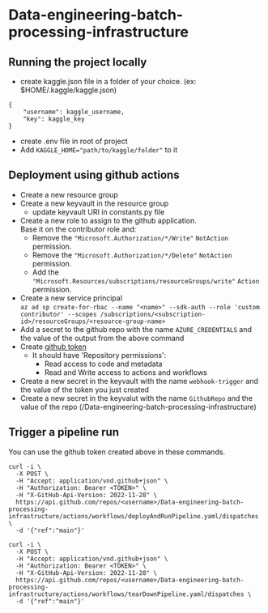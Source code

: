 # Data-engineering-batch-processing-infrastructure
## Running the project locally
- create kaggle.json file in a folder of your choice. (ex: $HOME/.kaggle/kaggle.json)
```
{
    "username": kaggle_username,
    "key": kaggle_key
}
```
- create .env file in root of project
- Add `KAGGLE_HOME="path/to/kaggle/folder"` to it


## Deployment using github actions
- Create a new resource group
- Create a new keyvault in the resource group
  - update keyvault URI in constants.py file
- Create a new role to assign to the github application.  
  Base it on the contributor role and:
  - Remove the `"Microsoft.Authorization/*/Write"` `NotAction` permission.
  - Remove the `"Microsoft.Authorization/*/Delete"` `NotAction` permission.
  - Add the `"Microsoft.Resources/subscriptions/resourceGroups/write"` `Action` permission.
- Create a new service principal  
  `az ad sp create-for-rbac --name "<name>" --sdk-auth --role 'custom contributor' --scopes /subscriptions/<subscription-id>/resourceGroups/<resource-group-name>`  
- Add a secret to the github repo with the name `AZURE_CREDENTIALS` and the value of the output from the above command 
- Create [github token](https://docs.github.com/en/authentication/keeping-your-account-and-data-secure/creating-a-personal-access-token)
  - It should have 'Repository permissions':
    - Read access to code and metadata
    - Read and Write access to actions and workflows
- Create a new secret in the keyvault with the name `webhook-trigger` and the value of the token you just created
- Create a new secret in the keyvalut with the name `GithubRepo` and the value of the repo (<username>/Data-engineering-batch-processing-infrastructure)

## Trigger a pipeline run
You can use the github token created above in these commands.
```
curl -i \
  -X POST \  
  -H "Accept: application/vnd.github+json" \
  -H "Authorization: Bearer <TOKEN>" \
  -H "X-GitHub-Api-Version: 2022-11-28" \
  https://api.github.com/repos/<username>/Data-engineering-batch-processing-infrastructure/actions/workflows/deployAndRunPipeline.yaml/dispatches \
  -d '{"ref":"main"}'
```

```
curl -i \
  -X POST \
  -H "Accept: application/vnd.github+json" \
  -H "Authorization: Bearer <TOKEN>" \
  -H "X-GitHub-Api-Version: 2022-11-28" \
  https://api.github.com/repos/<username>/Data-engineering-batch-processing-infrastructure/actions/workflows/tearDownPipeline.yaml/dispatches \
  -d '{"ref":"main"}'
```
